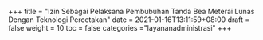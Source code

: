 +++
title = "Izin Sebagai Pelaksana Pembubuhan Tanda Bea Meterai Lunas Dengan Teknologi Percetakan"
date = 2021-01-16T13:11:59+08:00
draft = false
weight = 10
toc = false
categories ="layananadministrasi"
+++